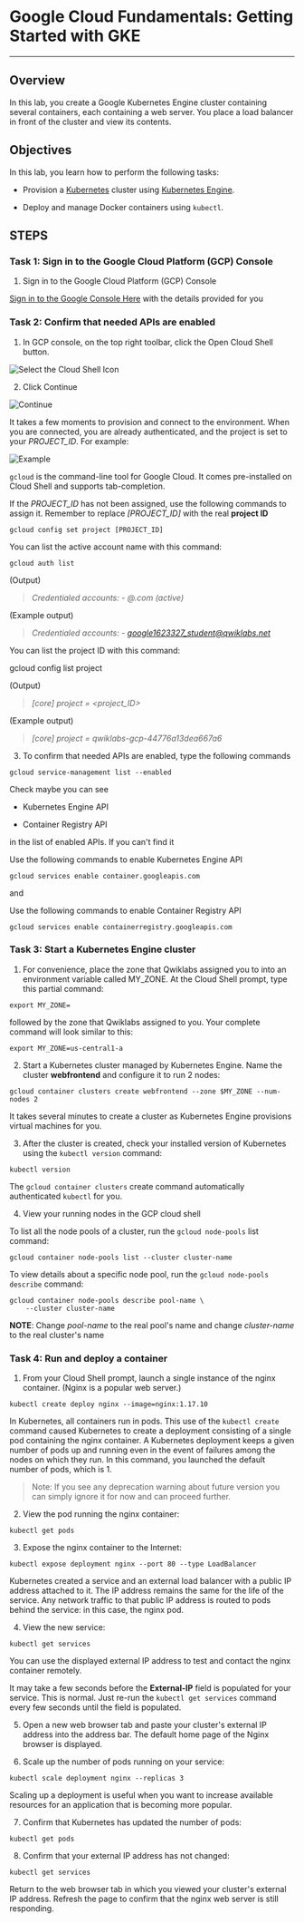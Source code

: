 # Google Cloud Fundamentals: Getting Started with GKE

---

## Overview
In this lab, you create a Google Kubernetes Engine cluster containing several containers, each containing a web server. You place a load balancer in front of the cluster and view its contents.

## Objectives
In this lab, you learn how to perform the following tasks:

- Provision a [Kubernetes](http://kubernetes.io/) cluster using [Kubernetes Engine](https://cloud.google.com/container-engine).

- Deploy and manage Docker containers using `kubectl`.

## STEPS

### Task 1: Sign in to the Google Cloud Platform (GCP) Console
1. Sign in to the Google Cloud Platform (GCP) Console 

[Sign in to the Google Console Here](https://console.cloud.google.com/) with the details provided for you

### Task 2: Confirm that needed APIs are enabled
1. In GCP console, on the top right toolbar, click the Open Cloud Shell button.

![Select the Cloud Shell Icon](https://cdn.qwiklabs.com/vdY5e%2Fan9ZGXw5a%2FZMb1agpXhRGozsOadHURcR8thAQ%3D)

2. Click Continue

![Continue](https://cdn.qwiklabs.com/lr3PBRjWIrJ%2BMQnE8kCkOnRQQVgJnWSg4UWk16f0s%2FA%3D)

It takes a few moments to provision and connect to the environment. When you are connected, you are already authenticated, and the project is set to your *PROJECT_ID*. For example:

![Example](https://cdn.qwiklabs.com/hmMK0W41Txk%2B20bQyuDP9g60vCdBajIS%2B52iI2f4bYk%3D)

`gcloud` is the command-line tool for Google Cloud. It comes pre-installed on Cloud Shell and supports tab-completion.

If the *PROJECT_ID* has not been assigned, use the following commands to assign it. Remember to replace *[PROJECT_ID]* with the real **project ID**

```
gcloud config set project [PROJECT_ID]
```

You can list the active account name with this command:

```
gcloud auth list
```

(Output)

>*Credentialed accounts:*
>*- <myaccount>@<mydomain>.com (active)*
 
 (Example output)

>*Credentialed accounts:*
 >*- google1623327_student@qwiklabs.net*
 
You can list the project ID with this command:

gcloud config list project

(Output)

>*[core]*
>*project = <project_ID>*

(Example output)

>*[core]*
>*project = qwiklabs-gcp-44776a13dea667a6*

3. To confirm that needed APIs are enabled, type the following commands

```
gcloud service-management list --enabled
```

Check maybe you can see 

- Kubernetes Engine API

- Container Registry API

in the list of enabled APIs. If you can't find it 

Use the following commands to enable Kubernetes Engine API

```
gcloud services enable container.googleapis.com
```
and 

Use the following commands to enable Container Registry API

```
gcloud services enable containerregistry.googleapis.com
```

### Task 3: Start a Kubernetes Engine cluster
1. For convenience, place the zone that Qwiklabs assigned you to into an environment variable called MY_ZONE. At the Cloud Shell prompt, type this partial command:

```
export MY_ZONE=
```

followed by the zone that Qwiklabs assigned to you. Your complete command will look similar to this:

```
export MY_ZONE=us-central1-a
```

2. Start a Kubernetes cluster managed by Kubernetes Engine. Name the cluster **webfrontend** and configure it to run 2 nodes:

```
gcloud container clusters create webfrontend --zone $MY_ZONE --num-nodes 2
```

It takes several minutes to create a cluster as Kubernetes Engine provisions virtual machines for you.

3. After the cluster is created, check your installed version of Kubernetes using the `kubectl version` command:

```
kubectl version
```

The `gcloud container clusters` create command automatically authenticated `kubectl` for you.

4. View your running nodes in the GCP cloud shell

To list all the node pools of a cluster, run the `gcloud node-pools` list command:

```
gcloud container node-pools list --cluster cluster-name
```

To view details about a specific node pool, run the `gcloud node-pools describe` command:

```
gcloud container node-pools describe pool-name \
    --cluster cluster-name
```
**NOTE**: Change *pool-name* to the real pool's name and change *cluster-name* to the real cluster's name 


### Task 4: Run and deploy a container
1. From your Cloud Shell prompt, launch a single instance of the nginx container. (Nginx is a popular web server.)

```
kubectl create deploy nginx --image=nginx:1.17.10
```

In Kubernetes, all containers run in pods. This use of the `kubectl create` command caused Kubernetes to create a deployment consisting of a single pod containing the nginx container. A Kubernetes deployment keeps a given number of pods up and running even in the event of failures among the nodes on which they run. In this command, you launched the default number of pods, which is 1.

>Note: If you see any deprecation warning about future version you can simply ignore it for now and can proceed further.

2. View the pod running the nginx container:

```
kubectl get pods
```

3. Expose the nginx container to the Internet:

```
kubectl expose deployment nginx --port 80 --type LoadBalancer
```

Kubernetes created a service and an external load balancer with a public IP address attached to it. The IP address remains the same for the life of the service. Any network traffic to that public IP address is routed to pods behind the service: in this case, the nginx pod.

4. View the new service:

```
kubectl get services
```

You can use the displayed external IP address to test and contact the nginx container remotely.

It may take a few seconds before the **External-IP** field is populated for your service. This is normal. Just re-run the `kubectl get services` command every few seconds until the field is populated.

5. Open a new web browser tab and paste your cluster's external IP address into the address bar. The default home page of the Nginx browser is displayed.

6. Scale up the number of pods running on your service:

```
kubectl scale deployment nginx --replicas 3
```

Scaling up a deployment is useful when you want to increase available resources for an application that is becoming more popular.

7. Confirm that Kubernetes has updated the number of pods:

```
kubectl get pods
```

8. Confirm that your external IP address has not changed:

```
kubectl get services
```

Return to the web browser tab in which you viewed your cluster's external IP address. Refresh the page to confirm that the nginx web server is still responding.




